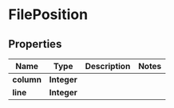 

# FilePosition


## Properties

| Name | Type | Description | Notes |
|------------ | ------------- | ------------- | -------------|
|**column** | **Integer** |  |  |
|**line** | **Integer** |  |  |



